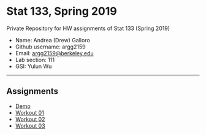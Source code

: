 # Stat 133, Spring 2019

Private Repository for HW assignments of Stat 133 (Spring 2019)

- Name: Andrea (Drew) Galloro
- Github username: argg2159
- Email: argg2159@berkeley.edu
- Lab section: 111
- GSI: Yulun Wu

-----

## Assignments

- [Demo](demo)
- [Workout 01](workout01)
- [Workout 02](workout02)
- [Workout 03](binomir)


